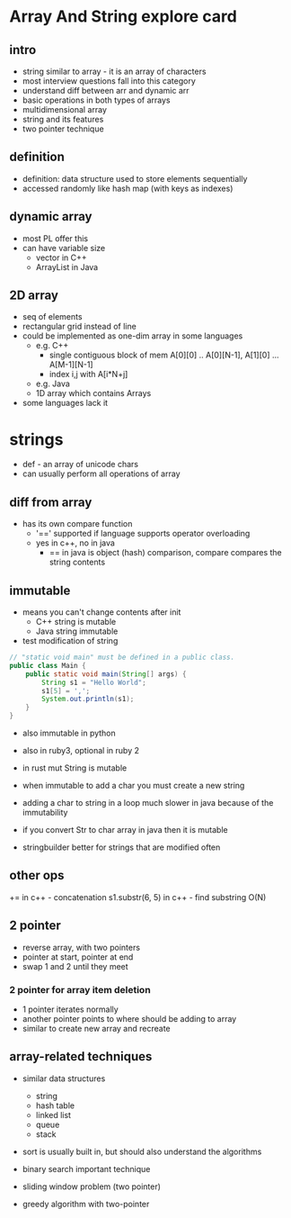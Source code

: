 # Array And String explore card

## intro

- string similar to array - it is an array of characters
- most interview questions fall into this category
- understand diff between arr and dynamic arr
- basic operations in both types of arrays
- multidimensional array
- string and its features
- two pointer technique

## definition

- definition: data structure used to store elements sequentially
- accessed randomly like hash map (with keys as indexes)

## dynamic array

- most PL offer this
- can have variable size
  - vector in C++
  - ArrayList in Java

## 2D array

- seq of elements
- rectangular grid instead of line
- could be implemented as one-dim array in some languages
  - e.g. C++
    - single contiguous block of mem A[0][0] .. A[0][N-1], A[1][0] ... A[M-1][N-1]
    - index i,j with A[i*N+j]
  - e.g. Java
  - 1D array which contains Arrays
- some languages lack it


# strings

- def - an array of unicode chars
- can usually perform all operations of array

## diff from array

- has its own compare function
  - '==' supported if language supports operator overloading
  - yes in c++, no in java
    - == in java is object (hash) comparison, compare compares the string contents

## immutable

- means you can't change contents after init
  - C++ string is mutable
  - Java string immutable
- test modification of string
```java
// "static void main" must be defined in a public class.
public class Main {
    public static void main(String[] args) {
        String s1 = "Hello World";
        s1[5] = ',';
        System.out.println(s1);
    }
}
```

- also immutable in python
- also in ruby3, optional in ruby 2
- in rust mut String is mutable

- when immutable to add a char you must create a new string
- adding a char to string in a loop much slower in java because of the immutability
- if you convert Str to char array in java then it is mutable
- stringbuilder better for strings that are modified often
## other ops

+= in c++ - concatenation
s1.substr(6, 5) in c++ - find substring O(N)

## 2 pointer

- reverse array, with two pointers
- pointer at start, pointer at end
- swap 1 and 2 until they meet

### 2 pointer for array item deletion

- 1 pointer iterates normally
- another pointer points to where should be adding to array
- similar to create new array and recreate

## array-related techniques

- similar data structures
  - string
  - hash table
  - linked list
  - queue
  - stack

- sort is usually built in, but should also understand the algorithms

- binary search important technique

- sliding window problem (two pointer)

- greedy algorithm with two-pointer